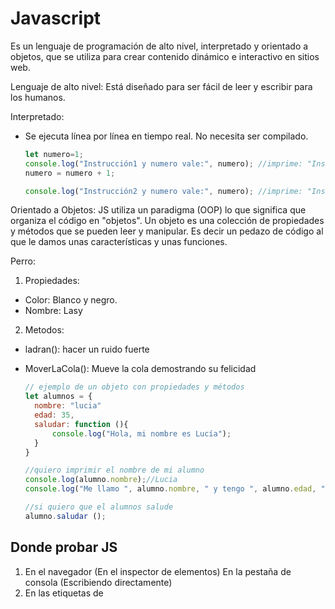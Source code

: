 # Javascript

Es un lenguaje de programación de alto nivel, interpretado y orientado a objetos, que se utiliza para crear contenido dinámico e interactivo en sitios web.

Lenguaje de alto nivel:
Está diseñado para ser fácil de leer y escribir para los humanos.

Interpretado:

- Se ejecuta línea por línea en tiempo real. No necesita ser compilado.
  
  ```js
  let numero=1;
  console.log("Instrucción1 y numero vale:", numero); //imprime: "Instrucción 1 y numero vale:1"
  numero = numero + 1;

  console.log("Instrucción2 y numero vale:", numero); //imprime: "Instrucción2 y numero vale:2"
  ```


Orientado a Objetos:
JS utiliza un paradigma (OOP) lo que significa que organiza el código en "objetos". Un objeto es una colección de propiedades y métodos que se pueden leer y manipular. Es decir un pedazo de código al que le damos unas características y unas funciones.

Perro:

1. Propiedades:

- Color: Blanco y negro.
- Nombre: Lasy
  
2. Metodos:
  
- ladran(): hacer un ruido fuerte
- MoverLaCola(): Mueve la cola demostrando su felicidad
  
  ```js
  // ejemplo de un objeto con propiedades y métodos 
  let alumnos = {
    nombre: "lucia"
    edad: 35,
    saludar: function (){
        console.log("Hola, mi nombre es Lucía");
    }
  }

  //quiero imprimir el nombre de mi alumno
  console.log(alumno.nombre);//Lucia
  console.log("Me llamo ", alumno.nombre, " y tengo ", alumno.edad, " años");

  //si quiero que el alumnos salude 
  alumno.saludar ();
  ```

## Donde probar JS

1. En el navegador (En el inspector de elementos)
  En la pestaña de consola (Escribiendo directamente)
2. En las etiquetas de <script>:
  Se suelen poner dentro del <body> al final
3. En un archivo .js externo y linkeado 
4. En sitios WEB externos
  
- https://playcode.io/
- https://codepen.io/
- https://jsfiddle.net/
- https://linangdata.com/javascript-tester/


## Funcionalidades

- Manipulación del DOM (Document Objects Model): Agregar, modificar o eliminar elementos HTML y CSS.
- Procesar formularios: Verificar datos ingresados por el usuario, y realizar formularios complejos de múltiples secciones.
- Manejo de animaciones: Podremos manipular efectos visuales y animaciones en nuestra WEB.
- Manejo de eventos: Responder a las acciones del usuario como por ejemplo: Hacer click o desplazarse por la WEB.
- Comunicación asíncrona con servidores mediante AJAX/Fetch: Enviar y recibir datos de un servidor sin tener que recaergar la página.

## Variables

> Son como CAJAS que utilizamos para guardar información. Esta información puede ser un número, texto, una lista de cosas, y muchos otros tipos más. Nos permiten almacenar datos y luego usarlos o modificarlos en diferentes partes de nuestro programa.
> Las variables hay que definirlas: Es como darle un nombre a esta caja con un rotulador para poder encontrarla más adelante.
> Asignamos un valor: Esto es poner cosas dentro de la página puede ser un número, texto, una lista de cosas, y muchos otros tipos más.
> Usar esa variable: Abrir la caja y ver que hay dentro. Podemos ver las cosas y modificarlas.

En JS las variables se declaran con la palabra `let` o `const` (Hay una diferencia con el manual que no incluye a las "const" como variables, pero si lo son. Lo único que "const" es fija no cambia) Antes se definían con la palabra var seguido del nombre de la variable y Opcionalmente un valor inicial.

```js
let nombre="Juan";
let edad=46;
const PI=3.14159;
```

La constante será mejor para la optimización ya que siempre es el mismo valor y no tendrá que cambiar la información 

## Comentarios en JS

- Comentario simple: Se utiliza `//` para comentar una sola línea de código. 
- Comentario simple en la misma línea: Se puede agregar la `//` al final de una línea.
- Comentario de Bloque: Se utiliza `/* ... */` para hacer comentarios de múltiples líneas.
- Comentario de documentación: Se utiliza `/** ..... */` para inicial un bloque de documentación. Este tipo de comentario se utiliza para funciones y clases.

```javascript
//Comentario de una sola linea
let nombre="juan";
console.log("imprimir nombre");

/*Comentario
multiples
lineas*/

/**
 * Esta es una función que suma 2 números
 * 
 * @param {number} a - El primer número
 * @param {numbre} b - El segundo número
 * @return{number} La suma de los 2 números anteriores
 * 
 */
 function sumar(a,b){
  return a+b;
 }

```

## Tipos de Datos

- Números: Enteros, decimales, positivos, negativos etc...
- Cadenas de texto (Strings): Textos, palabras, frases, 1 letra. Entre comillas simples '', dobles "", o backticks ``
- Booleanos: Verdadero o Falso
- Referenciales:
  
  > Listas de cosas (Arrays): Se escribe con corchetes ([]) y separadas con comas. Cuando hacemos listas estamos apuntando hacia un lugar donde están esas cajas (Variables) siempre que haya una lista tienen que ser constante (const)
  > Objetos (Object): Se escriben con llaves ({}). Colección de propiedades (Características) y métodos (Funcionalidades). 
  
```js
//PRIMITIVOS
let texto = "Hola Alumnos de CEI";
let textoConComillas = ' Hols estoy muy "bien" ';
let textoConComillasSimples = "I'm Tomi";
let texto = `Quiero comillas 'simples' y "dobles" `;  //template String

let numeros= 123; //numero entero
let decimales=22.30;
let negative= -5;
const PI=3.14159;
let miNumero = Number("1234"); //esto es igual a 1234

let estaPrendido= false;
let isPrimary = true;
let onActive = false;

//REFERENCIALES
//Podemos modificar los datos de Arrays y Objetos por más que sean constantes.

// arrays
const alumnosDeDW = ["Nerea", "David", "Jenny",...];
const edades = [25, 32, 18, 49];
const listaMixta = [1, "juan", true, (val1: "Hola", val2:"chau") ];

const listaDeCompras = ["tomate", "lechuga"];
// agregar a la lista "patata"
listaDeCompras = ["tomate", "lechuga", "patata"];
//listaDeCompras = "patata"; //ERROOOR
ListaDeCompras[2]="patata"; // ["tomate", "lechuga", "patata"];

//lectura de una lista (Arrays). Empiezan con el índice 0 y se leen así
console.log(listaDeCompras [0]    );// tomate
console.log(listaDeCompras [1]    );// lechuga
console.log(listaDeCompras [2]    );// patata

console.log(listaDeCompras [3]    );// undefined
console.log(listaDeCompras [-1]    );// undefined


// objetos
const alumnos = {
  nombre: "Mario",
  edad: 33,
  isRecibido: false,
  presentarProyecto: function()=> {
    isRecibido=true;
  }
}

// lectura de una variable
console.log(estarPrendida);
let miNuevaVar= estaPrendida;

// lectura de una propiedad
console.log("La edad de Mario es: ", .alumno.edad ); //imprime "La edad de Mario es: 33"

// uso de un método
alumno.presentarProyecto();
consle.log();
```

<!---------------------------------------------------------------------------
                            CONTINUACIÓN DÍA 26
---------------------------------------------------------------------------->
## Más tipos de datos 

- Undefined: Valor que se le asigna a una variable que no tiene valor (se declara pero no se le asigna un valor)
- Null: Valor que se le asigna a una variable para identificar que no tiene valor intencionalmente.
- NaN (Not a Number): Valor que obtenemos cuando se esperaba un número pero no lo es.
- Empty (Vacío): Un string con valor vacío  '' o ""
- Funciones 
- Fechas


```javascript
// Otros tipos de datos
/*let noDefinido= undefined; //undefined*/ Esto no se usa
let noDefinido3; //undefined

let varNula="texto"; //string
varNula=null;//Null

let noEsNumero= NaN; //Empty

let saludar = function () {
  console.log("Hola a todos!");
}//Una función

let hoy = new Date(); // Fecha, que en realidad es una objeto

```

Podemos siempre ver el tipo de dato que es una variable utilizando el operador `typeof`

```javascript

console.log(typeof noDefinido);
console.log(typeof varNula);
console.log(typeof NoEsNumero);
console.log(typeof vacio);
console.log(typeof saludar);
console.log(typeof hoy);

```

## Consola (Chrome Developers Tool)

La consola nos permite imprimir mensajes y depurar nuestro código. Podemos imprimir mensajes de diferentes tipos.
También nos permite filtar los mensajes según su tipo.

```javascript
//Mensajes informativos
console.log("Esto es un texto informativo");
// Mensajes de Error
console.error("Este es un mensaje de error");
// Mensajes de advertencia
console.warn("Este es un mensaje de advertencia");
// Mensaje de información
console.info("Este es un mensaje informativo");
// Mensajes de depuración (no verbose)
console.debug("Este es un mensaje de depuración");
//Tabla de datos 
console.table(("Manzana", "Banana", "Cerezas"));

```

## Operadores

Son símbolos que nos permiten hacer operaciones en JavaScript. Hay distintos tipos: Aritméticos, de asignación, de comparación, de lógica e.t.c...

## Operaciones Arítmeticos

Operaciones matemáticas:

- Suma (+): suma 2 valores
- Resta (-): resta 2 valores
- Multiplicación (*): multiplica valores
- División (/): divide valores
- Modulo (%): Devuelve el resto de la división de 2 valores.
    El módulo hace referencia al resto de la división
    4/2= 2, 0
    5/2= 2, 1
    6/2= 3, 0
    7/3= 2, 1 
- Incremento (++): Incrementa en 1 el valor de la variable
- Decremento (--): Reduce en 1 el valor de la variable

```javascript
let a = 10;
let b = 5;

let suma = a +b; // Resultado 15
let resta = a - b; // Resultado 5
let multiplicacion = a * b;// Resultado 50
let division = a / b; // Resultado 2
let modulo = a % b; // Resultado 0
let incremento = a++; // Resultado 11
let decremento = b--; // Resultado 4 

//Estamos declarando otras variables en base a la variable que declaramos anteriormente (let a y let b)

```

Un ejemplo de módulo muy común es para saber si un número es para o impar. Si el resto de la división de un numero entre 2 es igual a 0 el número sera PAR. Si es igual a 1 es IMPAR

```javascript
let numero =10;
let esPar = (numero % 2 === 0); //es par
let esImpar = (numero %2 !== 0); //es false (La exclamación significa en este caso: Es distinto de cero)

```

## Operadores Comparativos

Se utilizan para comparar 2 valores en JavaScript

- Igual ``==`` Como el igual asigna un valor a una variable o lo que sea, se usa doble igual para preguntar si dos valores son iguales comparandolos
- Estrictamente Igual ``===``: Compara si 2 valores son iguales y del mismo tipo.
- Es distinto ``!=``: Compara si 2 valores son distintosa
- Es distinto estricyo ``!==``: Compara si 2 valores son distinto valor y tipo.
- Mayor que `>`: Compara si un valor es mayor a otro.
- Menor que `<`: Compara si un valor es menos que otro.
- Mayor o igual que `>==`: Compara si un valor es mayor o igual a otro
- Menor o igual que `<==`: Compara si un valor es menor o igual a otro

```javascript
let num1= 10;
let num2 = 5;

/*num1 == num2; // true
num1 == num2; // false*/

let esIgual = { num1 == num2 }; //false
let estrictamenteIgual = { num1 === num2 }; //false
let esDistinto = { num1 != num2 }; //true
let estrictamenteDistinto = { num1 !== num2 }; //true
let esMayor = { num1 > num2 }; //true
let esMenor = { num1 < num2 }; //false

```
<!---------------------------------------------------------------------------
                            CONTINUACIÓN DÍA 27
---------------------------------------------------------------------------->

## Operadores Lógicos

Podemos verificar que múltiples operaciones sean verdaderas usando esos operadores:

&& - se tienen que cumplir todas las comparaciones.
|| - se tiene que cumplir al menos una de las comparaciones.

```javascript
if(edad > 21 && acepteTyC == true){
  //registrar al usuario
}

if(diaSemana == "sabado" || diaSemana =="domingo"){
  return "Es fin de semana!!";
}

if(num % 2 === 0){
  //es par
}

if(num%2 !== 0){
  // es impar
}

if(!true){
    // false. Ya que le hemos puesto delante una exclamación que indica ser lo contrario de
}
```


## Funciones

Una función es un bloque de código o algoritmo que realiza una operación específica. Puede recibir valores de entrada (`Parámetros`) y devolver un único resultado. Siempre que devuelva devolverá un ÚNICO RESULTADO, NO puede devolver 2 cosas. Los valores que se pasan a la función cuando se invoca se les llama `argumentos`. Tambien tenemos la opcicón de inicializar un parámetro con un valor. Recordemos que siempre tienen que ir AL FINAL DE LA LISTA

```javascript

/**
 * Función que saluda al usuario y le indica su nombre y su edad.
 * @param {string} nombre - Nombre del usuario
 * @param {number} edad - La edad del usuario
 * 
 * @return {void} - El void significa vacío. No devuelve nada
**/

function Saludar ( nombre ) { //Los paréntesis del principio sirven para recibir valores de entrada
  //Entre las llaves escribimos el código que realizará mi función entre ({})
  console.log ("Hola a todos!!!" + nombre);

}

//Aquí abajo estamos llamando a la función múltiples veces ()
Saludar ("Juan");
Saludar ("Tomás");
Saludar ("María");


function Saludar ( nombre, edad ) { //Los paréntesis del principio sirven para recibir valores de entrada
  //Entre las llaves escribimos el código que realizará mi función entre ({})
  console.log ("Hola a todos!!!" + nombre);
  console.log ("Mi edad es" + edad);

}

Saludar ("Juan", 18);
Saludar ("Tomás", 32);
Saludar ("María", 31);

//En los paréntesis de la función arriba definida las variables no se asignan por el nombre si no por el orden que siguen. 
//La función se comporta como un camarero que trae algo a la mesa, lo que ponemos entre paréntesis es la cosa que tiene que traer (Como un plato / copa / una servilleta). La acción de traer algo a la mesa sería lo que pondríamos dentro de la función, es decir lo que ponemos dentro de la función es la acción que va a realizar ese camarero que es la función en sí.

```

Tambien tenemos la opcicón de inicializar un parámetro con un valor. Recordemos que siempre tienen que ir AL FINAL DE LA LISTA

```js
function Saludar ( nombre, edad, genero = "no indicado") { 
  
  //1. Creo una variable
  let respuesta;
  // 2. Actualiza la variable
  respuesta = "Hola a todos!! Mi nombre es " + nombre + "y mi edad es " + edad;
  // 3. Devuelvo la variable actualizada
  return respuesta;

}

let mensaje;
//Llamar a la función múltiples veces con distintos ARGUMENTOS
mensaje = Saludar("Juancito", 18, "masculino");// "Juancito" y 18
console.log(mensaje);
alert(mensaje);

mensaje = Saludar("Juan", edad);
mensaje = Saludar("María", "Treinta y uno", "femenino");//"María" y "Treinta y uno"

```

## Condicionales

Son estructuras de control que nos premiten tomar decisiones. Si se cumple la condición, se ejecuta un bloque de código y si no se cumple, se ejecuta otro bloque de código.

- El uso de `else` es opcional
- Se pueden anidar condicionales, es decir puede haber condicionales dentro de condicionales.

```js

let numero = 7
/*
* Me indica si el módulo (%) (resto de una división) de 2 números es PAR o IMPAR
*/
if(number % 2 ==== 0) {
  //si el número es par
  console.log("El número es PAR");

}else{
  //Si el número es impar
  console.log("El número es IMPAR");
}

```

```js

let edad= 16;
// me indica si es mayor de edad
if(edad >= 18 ){
  console.log("Es Mayor de edad");
}else{
  console.log("Es Menor de edad");
}

```

```js

if(edad< 21){
  //prohibir el acceso a la página
}

if(edad< 90){
  if(edad < 80){
    if (edad < 70){
      let mensaje = "soy menor de 70";
      //....
    }
  }
}
```

### Ejercicios de prácticas:

1. Crear una función que reciba un número y devuelva si es par o impar.
2. Crear una función que reciba un número y devuelva si es `positivo`, `negativo`, o `cero`
3. Crear una función que me indica si es mayor o menor de edad.
4. Crear una función a la que si le indico el día de la semana, me devuelve si es laboral o no.
5. Crear una función donde sus parámetros sean Jugador 1 y Jugador2, y devuelva si el Jugador 1 le gana a Jugador 2 es un juego de `piedra`, `papel` o `tijera`
6. Modificar la calculadora del día 25 para que podamos sumar restar multiplicar o dividir 2 valores utilizando funciones.

## Uso de Bucles

Los bucles permiten repetir un código varias veces. En JS tenemos 3 tipos de buvles:

- `for`: Se utiliza cuando sabemos cuantas veces queremos que se repita algo.
- `while`:
- `do-white`:

```js
// for(inicializador; condicion; incremento)
 for(let contador=0; contador < 10; contador++){
  //me voy a repetir muchas veces!
  console.log("HOLA ALUMNOS!!!"+ contador);
 }

```